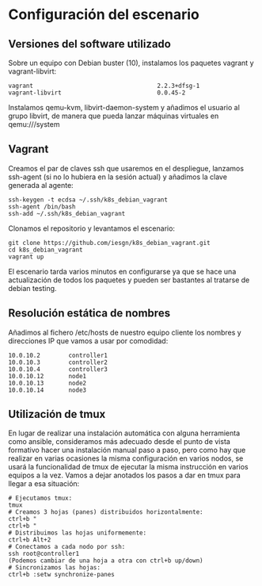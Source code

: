 # Configuración del escenario

## Versiones del software utilizado

Sobre un equipo con Debian buster (10), instalamos los paquetes vagrant y vagrant-libvirt:

```
vagrant                                   2.2.3+dfsg-1
vagrant-libvirt                           0.0.45-2
```

Instalamos qemu-kvm, libvirt-daemon-system y añadimos el usuario al
grupo libvirt, de manera que pueda lanzar máquinas virtuales en
qemu:///system

## Vagrant

Creamos el par de claves ssh que usaremos en el despliegue, lanzamos ssh-agent (si no lo hubiera en la sesión actual) y añadimos la clave generada al agente:

```
ssh-keygen -t ecdsa ~/.ssh/k8s_debian_vagrant
ssh-agent /bin/bash
ssh-add ~/.ssh/k8s_debian_vagrant
```

Clonamos el repositorio y levantamos el escenario:

```
git clone https://github.com/iesgn/k8s_debian_vagrant.git
cd k8s_debian_vagrant
vagrant up
```

El escenario tarda varios minutos en configurarse ya que se hace una
actualización de todos los paquetes y pueden ser bastantes al tratarse
de debian testing.

## Resolución estática de nombres

Añadimos al fichero /etc/hosts de nuestro equipo cliente los nombres y
direcciones IP que vamos a usar por comodidad:

```
10.0.10.2        controller1
10.0.10.3        controller2
10.0.10.4        controller3
10.0.10.12       node1
10.0.10.13       node2
10.0.10.14       node3
```

## Utilización de tmux

En lugar de realizar una instalación automática con alguna herramienta
como ansible, consideramos más adecuado desde el punto de vista
formativo hacer una instalación manual paso a paso, pero como hay que
realizar en varias ocasiones la misma configuración en varios nodos,
se usará la funcionalidad de tmux de ejecutar la misma instrucción en
varios equipos a la vez. Vamos a dejar anotados los pasos a dar en
tmux para llegar a esa situación:

```
# Ejecutamos tmux:
tmux
# Creamos 3 hojas (panes) distribuidos horizontalmente:
ctrl+b "
ctrl+b "
# Distribuimos las hojas uniformemente:
ctrl+b Alt+2
# Conectamos a cada nodo por ssh:
ssh root@controller1
(Podemos cambiar de una hoja a otra con ctrl+b up/down)
# Sincronizamos las hojas:
ctrl+b :setw synchronize-panes
```
